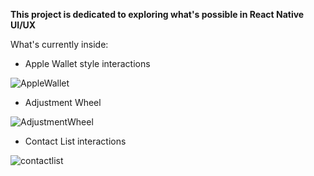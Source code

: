 **This project is dedicated to exploring what's possible in React Native UI/UX**

What's currently inside:

- Apple Wallet style interactions

![AppleWallet](https://user-images.githubusercontent.com/47810008/219685054-a8efd14a-3678-4882-b03e-21c1f9b06b7a.gif)


- Adjustment Wheel

![AdjustmentWheel](https://user-images.githubusercontent.com/47810008/219686155-bd7a7b34-7ffa-4b0a-bc55-95ed45f57097.gif)


- Contact List interactions

![contactlist](https://user-images.githubusercontent.com/47810008/219685871-5e6e69e4-f694-4d8a-8e2b-daf3c6da6928.gif)
